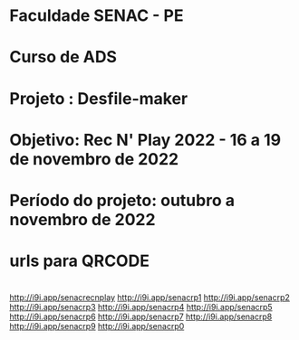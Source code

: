 # Faculdade SENAC - PE
# Curso de ADS
# Projeto : Desfile-maker
# 
# Objetivo: Rec N' Play 2022 - 16 a 19 de novembro de 2022
#
# Período do projeto: outubro a novembro de 2022
#
# urls para QRCODE
#
http://i9i.app/senacrecnplay
http://i9i.app/senacrp1
http://i9i.app/senacrp2
http://i9i.app/senacrp3
http://i9i.app/senacrp4
http://i9i.app/senacrp5
http://i9i.app/senacrp6
http://i9i.app/senacrp7
http://i9i.app/senacrp8
http://i9i.app/senacrp9
http://i9i.app/senacrp0

